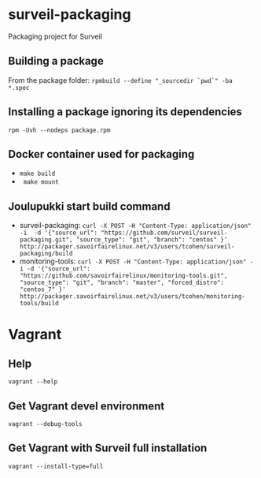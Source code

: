 # surveil-packaging
Packaging project for Surveil

## Building a package
From the package folder: ``rpmbuild --define "_sourcedir `pwd`" -ba *.spec``

## Installing a package ignoring its dependencies
``rpm -Uvh --nodeps package.rpm``

## Docker container used for packaging
* ``make build``
* `` make mount``

## Joulupukki start build command

* surveil-packaging: ``curl -X POST -H "Content-Type: application/json" -i  -d '{"source_url": "https://github.com/surveil/surveil-packaging.git", "source_type": "git", "branch": "centos" }' http://packager.savoirfairelinux.net/v3/users/tcohen/surveil-packaging/build``
* monitoring-tools: ``curl -X POST -H "Content-Type: application/json" -i -d '{"source_url": "https://github.com/savoirfairelinux/monitoring-tools.git", "source_type": "git", "branch": "master", "forced_distro": "centos_7" }' http://packager.savoirfairelinux.net/v3/users/tcohen/monitoring-tools/build``


# Vagrant

## Help

``vagrant --help``

## Get Vagrant devel environment

``vagrant --debug-tools``

## Get Vagrant with Surveil full installation

``vagrant --install-type=full``
